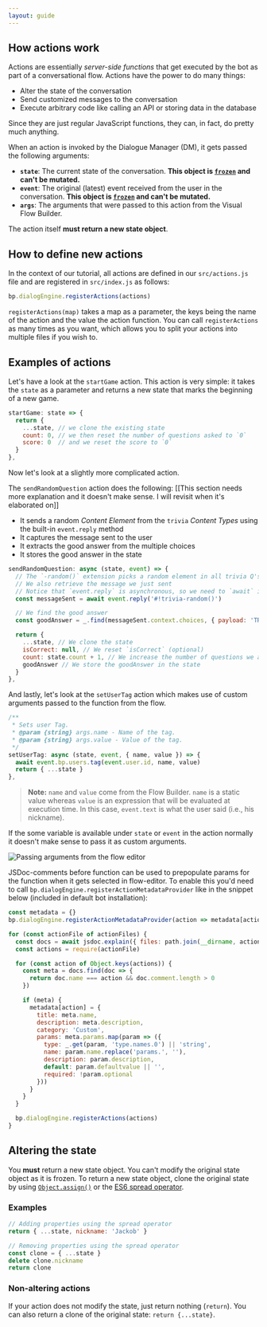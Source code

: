 ```yaml
---
layout: guide
---
```


## How actions work

Actions are essentially _server-side functions_ that get executed by the bot as part of a conversational flow. Actions have the power to do many things:

* Alter the state of the conversation
* Send customized messages to the conversation
* Execute arbitrary code like calling an API or storing data in the database

Since they are just regular JavaScript functions, they can, in fact, do pretty much anything.

When an action is invoked by the Dialogue Manager (DM), it gets passed the following arguments:

* **`state`**: The current state of the conversation. **This object is [`frozen`](https://developer.mozilla.org/en-US/docs/Web/JavaScript/Reference/Global_Objects/Object/freeze) and can't be mutated.**
* **`event`**: The original (latest) event received from the user in the conversation. **This object is [`frozen`](https://developer.mozilla.org/en-US/docs/Web/JavaScript/Reference/Global_Objects/Object/freeze) and can't be mutated.**
* **`args`**: The arguments that were passed to this action from the Visual Flow Builder.

The action itself **must return a new state object**.

## How to define new actions

In the context of our tutorial, all actions are defined in our `src/actions.js` file and are registered in `src/index.js` as follows:

```js
bp.dialogEngine.registerActions(actions)
```

`registerActions(map)` takes a map as a parameter, the keys being the name of the action and the value the action function. You can call `registerActions` as many times as you want, which allows you to split your actions into multiple files if you wish to.

## Examples of actions

Let's have a look at the `startGame` action. This action is very simple: it takes the `state` as a parameter and returns a new state that marks the beginning of a new game.

```js
startGame: state => {
  return {
    ...state, // we clone the existing state
    count: 0, // we then reset the number of questions asked to `0`
    score: 0  // and we reset the score to `0`
  }
},
```

Now let's look at a slightly more complicated action.

The `sendRandomQuestion` action does the following: [[This section needs more explanation and it doesn't make sense. I will revisit when it's elaborated on]]

* It sends a random _Content Element_ from the `trivia` _Content Types_ using the built-in `event.reply` method
* It captures the message sent to the user
* It extracts the good answer from the multiple choices
* It stores the good answer in the state

```js
sendRandomQuestion: async (state, event) => {
  // The `-random()` extension picks a random element in all trivia Q's
  // We also retrieve the message we just sent
  // Notice that `event.reply` is asynchronous, so we need to `await` it
  const messageSent = await event.reply('#!trivia-random()')

  // We find the good answer
  const goodAnswer = _.find(messageSent.context.choices, { payload: 'TRIVIA_GOOD' })

  return {
    ...state, // We clone the state
    isCorrect: null, // We reset `isCorrect` (optional)
    count: state.count + 1, // We increase the number of questions we asked so far
    goodAnswer // We store the goodAnswer in the state
  }
},
```

And lastly, let's look at the `setUserTag` action which makes use of custom arguments passed to the function from the flow.

```js
/**
 * Sets user Tag.
 * @param {string} args.name - Name of the tag.
 * @param {string} args.value - Value of the tag.
 */
setUserTag: async (state, event, { name, value }) => {
  await event.bp.users.tag(event.user.id, name, value)
  return { ...state }
},
```

> **Note:** `name` and `value` come from the Flow Builder. `name` is a static value whereas `value` is an expression that will be evaluated at execution time. In this case, `event.text` is what the user said (i.e., his nickname).

If the some variable is available under `state` or `event` in the action normally it doesn't make sense to pass it as custom arguments.

![Passing arguments from the flow editor][setusertagargs]

JSDoc-comments before function can be used to prepopulate params for the function when it gets selected in flow-editor.
To enable this you'd need to call `bp.dialogEngine.registerActionMetadataProvider` like in the snippet below (included in default bot installation):

```js
const metadata = {}
bp.dialogEngine.registerActionMetadataProvider(action => metadata[action])

for (const actionFile of actionFiles) {
  const docs = await jsdoc.explain({ files: path.join(__dirname, actionFile) })
  const actions = require(actionFile)

  for (const action of Object.keys(actions)) {
    const meta = docs.find(doc => {
      return doc.name === action && doc.comment.length > 0
    })

    if (meta) {
      metadata[action] = {
        title: meta.name,
        description: meta.description,
        category: 'Custom',
        params: meta.params.map(param => ({
          type: _.get(param, 'type.names.0') || 'string',
          name: param.name.replace('params.', ''),
          description: param.description,
          default: param.defaultvalue || '',
          required: !param.optional
        }))
      }
    }
  }

  bp.dialogEngine.registerActions(actions)
}
```

## Altering the state

You **must** return a new state object. You can't modify the original state object as it is frozen. To return a new state object, clone the original state by using [`Object.assign()`](https://developer.mozilla.org/en-US/docs/Web/JavaScript/Reference/Global_Objects/Object/assign) or the [ES6 spread operator](https://developer.mozilla.org/en-US/docs/Web/JavaScript/Reference/Operators/Spread_syntax).

### Examples

```js
// Adding properties using the spread operator
return { ...state, nickname: 'Jackob' }

// Removing properties using the spread operator
const clone = { ...state }
delete clone.nickname
return clone
```

### Non-altering actions

If your action does not modify the state, just return nothing (`return`). You can also return a clone of the original state: `return {...state}`.

[setusertagargs]: {{site.baseurl}}/images/setUserTagArgs.jpg

